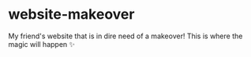 # website-makeover

My friend's website that is in dire need of a makeover! 
This is where the magic will happen ✨
